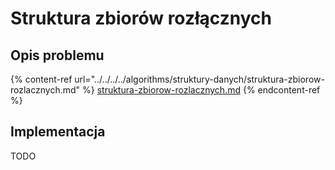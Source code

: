 # Struktura zbiorów rozłącznych

## Opis problemu

{% content-ref url="../../../../algorithms/struktury-danych/struktura-zbiorow-rozlacznych.md" %}
[struktura-zbiorow-rozlacznych.md](../../../../algorithms/struktury-danych/struktura-zbiorow-rozlacznych.md)
{% endcontent-ref %}

## Implementacja

TODO
